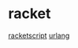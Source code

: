 # racket

[racketscript](https://github.com/racketscript/racketscript)
[urlang](https://github.com/soegaard/urlang)
